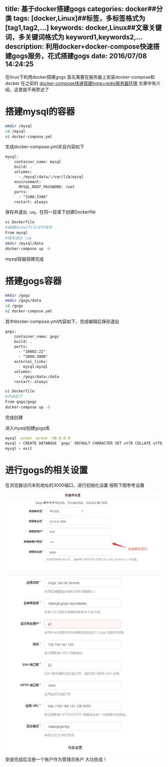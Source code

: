title: 基于docker搭建gogs
categories: docker##分类
tags: [docker,Linux]##标签，多标签格式为 [tag1,tag2,...]
keywords: docker,Linux##文章关键词，多关键词格式为 keyword1,keywords2,...
description: 利用docker+docker-compose快速搭建gogs服务，花式搭建gogs
date: 2016/07/08 14:24:25 
---

在linux下利用docker搭建gogs
首先需要在服务器上安装docker-compose和docker
在之前的 [docker-compose快速搭建lnmp+redis服务器环境](http://www.jwlchina.cn/2016/06/01/docker-compose%E5%BF%AB%E9%80%9F%E6%90%AD%E5%BB%BAlnmp7+redis%E6%9C%8D%E5%8A%A1%E5%99%A8%E7%8E%AF%E5%A2%83/) 文章中有介绍，这里就不再赘述了

# 搭建mysql的容器

``` bash
mkdir /mysql
cd /mysql
vi docker-compose.yml
```
生成docker-compose.yml并且内容如下
``` 
mysql:
    container_name: mysql
    build: .
    volumes:
      - /mysql/data/:/var/lib/mysql
    environment:
      MYSQL_ROOT_PASSWORD: root
    ports:
      - "3306:3306"
    restart: always
```
保存并退出 `:wq`，在同一目录下创建Dockerfile
``` bash
vi Dockerfile
#编辑Dockerfile文件保存
From mysql
#保存退出 :wq
mkdir /mysql/data
docker-compose up -d
```
mysql容器搭建完成

# 搭建gogs容器

``` bash
mkdir /gogs
mkdir /gogs/data
cd /gogs
vi docker-compose.yml
```
其中docker-compose.yml内容如下，完成编辑后保存退出
``` 
gogs:
    container_name: gogs
    build: .
    ports:
      - "10002:22"
      - "3000:3000"
    external_links:
      - mysql:mysql
    volumes:
      - /gogs/data:/data
    restart: always
```
``` bash
vi Dockerfile
#内容如下
From gogs/gogs
docker-compose up -d
```
完成创建

进入mysql创建gogs库
``` bash
mysql -uroot -proot -h0.0.0.0 
mysql > CREATE DATABASE `gogs` DEFAULT CHARACTER SET utf8 COLLATE utf8_general_ci;
mysql > exit
```
# 进行gogs的相关设置

在浏览器访问本机地址的3000端口，进行初始化设置
按照下图参考设置

![gogs搭建1](/uploads/gogs搭建1.png)

![gogs搭建2](/uploads/gogs搭建2.png)

安装完成后注册一个账户作为管理员账户
大功告成！
